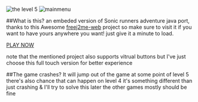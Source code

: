 
![the level 5](https://github.com/user-attachments/assets/019e161b-48af-46d3-bcde-1ec2957b7c92)   ![mainmenu](https://github.com/user-attachments/assets/64b04dad-e6d3-4297-ac0e-462aa18a2a89)

##What is this?
an embeded version of Sonic runners adventure java port, thanks to this Awesome [freej2me-web](https://github.com/zb3/freej2me-web) 
project so make sure to visit it if you want to have yours anywhere you want! just give it a minute to load.

[PLAY NOW](https://neocharmy.github.io/runnersadventure/web/run.html?app=Sonic%20Runners%20Adventure&fractionScale=1)

note that the mentioned project also supports vitrual buttons but I've just choose this full touch version for better experience

##The game crashes?
It will jump out of the game at some point of level 5 
there's also chance that can happen on level 4
it's something different than just crashing & I'll try to solve this later
the other games mostly should be fine
